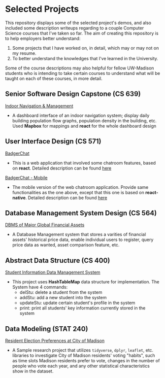 # Selected Projects

This repository displays some of the selected project's demos, and also included some description writeups regarding to a couple Computer Science courses that I've taken so far. The aim of creating this repository is to help employers better understand:

1. Some projects that I have worked on, in detail, which may or may not on my resume.
2. To better understand the knowledges that I've learned in the University.

Some of the course descriptions may also helpful for fellow UW-Madison students who is intending to take certain courses to understand what will be taught on each of these courses, in more detail. 

## Senior Software Design Capstone (CS 639)
[Indoor Navigation & Management](https://youtu.be/CVSxbtZ2RQg)
- A dashboard interface of an indoor navigation system; display daily building population flow graphs, population density in the building, etc. Used **Mapbox** for mappings and **react** for the whole dashboard design

## User Interface Design (CS 571)
[BadgerChat](https://www.youtube.com/watch?v=_IhJLxTszGU)
- This is a web application that involved some chatroom features, based on **react**. Detailed description can be found [here](https://github.com/CS571-S23/hw6)

[BadgerChat - Mobile](https://youtu.be/7IMRCvCS_uM)
- The mobile version of the web chatroom application. Provide same functionalities as the one above, except that this one is based on **react-native**. Detailed description can be found [here](https://github.com/CS571-S23/hw10)

## Database Management System Design (CS 564)
[DBMS of Major Global Financial Assets](./project_demos/001_demo_DBMS_of_Major_Global_Financial_Assets.pdf)
- A Database Management system that stores a varities of financial assets' historical price data, enable individual users to register, query price data as wanted, asset comparison feature, etc. 

## Abstract Data Structure (CS 400)
[Student Information Data Management System](https://www.bilibili.com/video/BV1cQ4y1C7gc/)
- This project uses **HashTableMap** data structure for implementation. The System have 4 commands:
  - delStu: delete a student from the system
  - addStu: add a new student into the system
  - updateStu: update certain student's profile in the system
  - print: print all students' key information currently stored in the system

## Data Modeling (STAT 240)
[Resident Election Preferences at City of Madison](./project_demos/002_stat_project_report_sample.pdf)
- A Sample research project that utilizes `tidyverse`, `dplyr`, `leaflet`, etc. libraries to investigate City of Madison residents' voting "habits", such as time slots Madison residents prefer to vote,  changes in the number of people who vote each year, and any other statistical characteristics show in the dataset. 